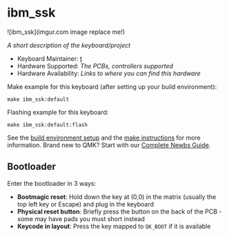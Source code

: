 # ibm_ssk

![ibm_ssk](imgur.com image replace me!)

*A short description of the keyboard/project*

* Keyboard Maintainer: [t](https://github.com/RoastPotatoes)
* Hardware Supported: *The PCBs, controllers supported*
* Hardware Availability: *Links to where you can find this hardware*

Make example for this keyboard (after setting up your build environment):

    make ibm_ssk:default

Flashing example for this keyboard:

    make ibm_ssk:default:flash

See the [build environment setup](https://docs.qmk.fm/#/getting_started_build_tools) and the [make instructions](https://docs.qmk.fm/#/getting_started_make_guide) for more information. Brand new to QMK? Start with our [Complete Newbs Guide](https://docs.qmk.fm/#/newbs).

## Bootloader

Enter the bootloader in 3 ways:

* **Bootmagic reset**: Hold down the key at (0,0) in the matrix (usually the top left key or Escape) and plug in the keyboard
* **Physical reset button**: Briefly press the button on the back of the PCB - some may have pads you must short instead
* **Keycode in layout**: Press the key mapped to `QK_BOOT` if it is available
